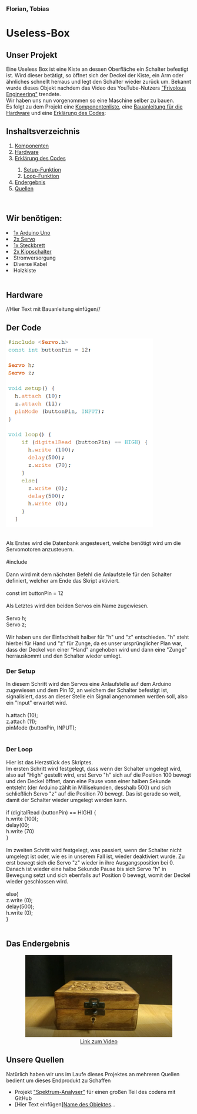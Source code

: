 ### Florian, Tobias
# Useless-Box

<h2> Unser Projekt</h2>
Eine Useless Box ist eine Kiste an dessen Oberfläche ein Schalter befestigt ist. Wird dieser betätigt, so öffnet sich der Deckel der Kiste, ein Arm oder ähnliches schnellt herraus und legt den Schalter wieder zurück um. Bekannt wurde dieses Objekt nachdem das Video des YouTube-Nutzers 
 <a href="https://www.youtube.com/watch?time_continue=1&v=Z86V_ICUCD4" rel="notfollow">"Frivolous Engineering"</a> trendete.
<br>
Wir haben uns nun vorgenommen so eine Maschine selber zu bauen.
<br>
Es folgt zu dem Projekt eine <a href="#komponenten">Komponentenliste</a>, eine <a href="#hardware">Bauanleitung für die Hardware</a> und eine <a href="#code">Erklärung des Codes</a>:
<br>
<h2>Inshaltsverzeichnis</h2>
 <ol>
  <li><a href="#komponenten"> Komponenten </a></li>
  <li><a href="#hardware"> Hardware </a></li>
  <li><a href="#code"> Erklärung des Codes </a></li>
   <ol>
    <li><a href="#setup"> Setup-Funktion </a></li>
    <li><a href="#loop"> Loop-Funktion </a></li>
   </ol>
  <li><a href="#endprodukt"> Endergebnis </a></li>
  <li><a href="#quellen"> Quellen </a></li>
 </ol>
</br>
<h2 id="komponenten">Wir benötigen:</h2>
  <li>
   <a href="https://www.conrad.de/de/p/arduino-board-uno-rev3-dip-version-atmega328-1275279.html" rel="notfollow">
    1x Arduino Uno
   </a>
  </li>
  <li>
   <a href="https://www.conrad.de/de/p/graupner-standard-servo-des-577-bb-digital-servo-getriebe-material-carbon-stecksystem-jr-2125787.html" rel="notfollow">
    2x Servo
   </a>
 </li>
 <li>
  <a href="https://www.conrad.de/de/p/tru-components-0165-40-8-8010-steckplatine-transparent-polzahl-gesamt-400-l-x-b-x-h-84-x-54-3-x-9-mm-1-st-1572787.html" rel="notfollow">
   1x Steckbrett
  </a>
 </li>
 <li> 
  <a href="https://www.conrad.de/de/p/goobay-knx-1-kippschalter-250-v-ac-3-a-1-x-ein-ein-rastend-1-st-701343.html" rel="notfollow">
  2x Kippschalter
  </a>
 </li>
 <li>
  Stromversorgung
 </a>
 </li>
 <li>
  Diverse Kabel
 </li>
 <li>
  Holzkiste
 </li>
<br>
<h2 id="hardware">Hardware</h2>
//Hier Text mit Bauanleitung einfügen//
<br>
<h2 id="code">Der Code</h2>
<p><img width="400px" src="https://github.com/Florianovic/Useless-Box-Florian-Tobias/blob/master/CodeUB.PNG"></p> 
<br>
Als Erstes wird die Datenbank angesteuert, welche benötigt wird um die Servomotoren anzusteuern.<br><br>
#include<Servo.h>
<br><br>
Dann wird mit dem nächsten Befehl die Anlaufstelle für den Schalter definiert, welcher am Ende das Skript aktiviert.
<br><br>
const int buttonPin = 12
<br><br>
Als Letztes wird den beiden Servos ein Name zugewiesen. 
<br><br>
Servo h;<br>
Servo z; <br><br>
Wir haben uns der Einfachheit halber für "h" und "z" entschieden. "h" steht hierbei für Hand und "z" für Zunge, da es unser ursprünglicher Plan war, dass der Deckel von einer "Hand" angehoben wird und dann eine "Zunge" herrauskommt und den Schalter wieder umlegt.

<h3 id="setup">Der Setup</h3>
In diesem Schritt wird den Servos eine Anlaufstelle auf dem Arduino zugewiesen und dem Pin 12, an welchem der Schalter befestigt ist, signalisiert, dass an dieser Stelle ein Signal angenommen werden soll, also ein "Input" erwartet wird.<br><br>
h.attach (10); <br>
z.attach (11); <br>
pinMode (buttonPin, INPUT); <br><br>
<h3 id="loop">Der Loop</h3>
Hier ist das Herzstück des Skriptes.<br>
Im ersten Schritt wird festgelegt, dass wenn der Schalter umgelegt wird, also auf "High" gestellt wird, erst Servo "h" sich auf die Position 100 bewegt und den Deckel öffnet, dann eine Pause vonn einer halben Sekunde entsteht (der Arduino zählt in Millisekunden, desshalb 500) und sich schließlich Servo "z" auf die Position 70 bewegt. Das ist gerade so weit, damit der Schalter wieder umgelegt werden kann. <br><br>
if (digitalRead (buttonPin) == HIGH) { <br>
 h.write (100); <br>
 delay(00; <br>
 h.write (70) <br>
} <br><br>
Im zweiten Schritt wird festgelegt, was passiert, wenn der Schalter nicht umgelegt ist oder, wie es in unserem Fall ist, wieder deaktiviert wurde. Zu erst bewegt sich die Servo "z" wieder in ihre Ausgangsposition bei 0. Danach ist wieder eine halbe Sekunde Pause bis sich Servo "h" in Bewegung setzt und sich ebenfalls auf Position 0 bewegt, womit der Deckel wieder geschlossen wird. <br><br>
else{ <br>
 z.write (0); <br>
 delay(500); <br>
 h.write (0); <br>
} <br><br>
<h2 id="endprodukt">Das Endergebnis</h2>
<p align="center"><a href="https://www.youtube.com/watch?v=3LayQnIBA4o"><img src="https://github.com/tobias2215/InformatikFlorianTobias/blob/master/UB1.PNG" width="400px"><br>Link zum Video</a></p>
<h2 id="quellen">Unsere Quellen</h2>
Natürlich haben wir uns im Laufe dieses Projektes an mehreren Quellen bedient um dieses Endprodukt zu Schaffen
<ul>
 <li>Projekt <a href="https://github.com/lukas2311/Audio_Spectrum_Analyser-Lukas-Torben/blob/master/README.md">"Spektrum-Analyser"</a> für einen großen Teil des codens mit GitHub</li>
 <li>[Hier Text einfügen]<a href="Hier Link einsetzen">Name des Objektes</a>...</li>

